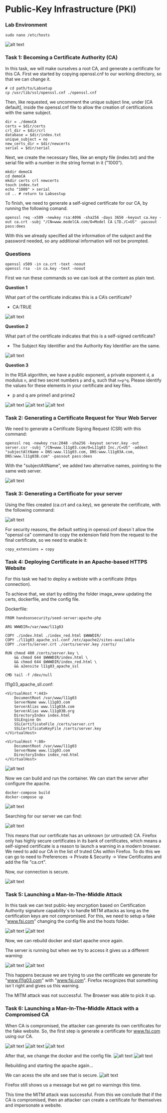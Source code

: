 # Public-Key Infrastructure (PKI)

### Lab Environment

```shell
sudo nano /etc/hosts
```
![alt text](https://git.fe.up.pt/fsi/fsi2223/l11g03/-/raw/main/imgs/logbook11img1.png "Title")

### Task 1: Becoming a Certificate Authority (CA)

In this task, we will make ourselves a root CA, and generate a certificate for this CA. First we started by copying openssl.cnf to our working directory, so that we can change it.

```shell
# cd path/to/Labsetup
cp /usr/lib/ssl/openssl.cnf ./openssl.cnf
```

Then, like requested, we uncomment the unique subject line, under [CA default], inside the openssl.cnf file to allow the creation of certifications with the same subject.

```shell
dir = ./demoCA
certs = $dir/certs
crl_dir = $dir/crl
database = $dir/index.txt
unique_subject = no
new_certs_dir = $dir/newcerts
serial = $dir/serial
```

Next, we create the necessary files, like an empty file (index.txt) and the serial file with a number in the string format in it ("1000").

```shell
mkdir demoCA
cd demoCA
mkdir certs crl newcerts
touch index.txt
echo "1000" > serial
cd .. # return to Labsestup
```

To finish, we need to generate a self-signed certificate for our CA, by running the following comand.

```shell
openssl req -x509 -newkey rsa:4096 -sha256 -days 3650 -keyout ca.key -out ca.crt -subj "/CN=www.modelCA.com/O=Model CA LTD./C=US" -passout pass:dees
```

With this we already specified all the information of the subject and the password needed, so any additional information will not be prompted.

### Questions

```shell
openssl x509 -in ca.crt -text -noout
openssl rsa  -in ca.key -text -noout
```

First we run these commands so we can look at the content as plain text.

**Question 1**

What part of the certificate indicates this is a CA’s certificate?
- CA:TRUE

![alt text](https://git.fe.up.pt/fsi/fsi2223/l11g03/-/raw/main/imgs/logbook11img2.png "Title")

**Question 2**

What part of the certificate indicates that this is a self-signed certificate?
- The Subject Key Identifier and the Authority Key Identifier are the same.

![alt text](https://git.fe.up.pt/fsi/fsi2223/l11g03/-/raw/main/imgs/logbook11img3.png "Title")

**Question 3**

In the RSA algorithm, we have a public exponent, a private exponent `d`, a modulus `n`, and two secret numbers `p` and `q`, such that `n=p*q`. Please identify the values for these elements in your certificate and key files.
- p and q are prime1 and prime2

![alt text](https://git.fe.up.pt/fsi/fsi2223/l11g03/-/raw/main/imgs/logbook11img4.png "Title")
![alt text](https://git.fe.up.pt/fsi/fsi2223/l11g03/-/raw/main/imgs/logbook11img5.png "Title")
![alt text](https://git.fe.up.pt/fsi/fsi2223/l11g03/-/raw/main/imgs/logbook11img6.png "Title")


### Task 2: Generating a Certificate Request for Your Web Server

We need to generate a Certificate Signing Request (CSR) with this command:

```shell
openssl req -newkey rsa:2048 -sha256 -keyout server.key -out server.csr -subj "/CN=www.l11g03.com/O=L11g03 Inc./C=US" -addext "subjectAltName = DNS:www.l11g03.com, DNS:www.l11g03A.com, DNS:www.l11g03B.com" -passout pass:dees
```

With the "subjectAltName", we added two alternative names, pointing to the same web server.

![alt text](https://git.fe.up.pt/fsi/fsi2223/l11g03/-/raw/main/imgs/logbook11img8.png "Title")


### Task 3: Generating a Certificate for your server

Using the files created (ca.crt and ca.key), we generate the certificate, with the following command:

![alt text](https://git.fe.up.pt/fsi/fsi2223/l11g03/-/raw/main/imgs/logbook11img9.png "Title")

For security reasons, the default setting in openssl.cnf doesn´t allow the "openssl ca" command to copy the extension field from the request to the final certificate, so we need to enable it:

```shell
copy_extensions = copy
```

### Task 4: Deploying Certificate in an Apache-based HTTPS Website

For this task we had to deploy a webiste with a certificate (https connection).

To achieve that, we start by editing the folder image_www updating the certs, dockerfile, and the config file.

Dockerfile:
```shell
FROM handsonsecurity/seed-server:apache-php

ARG WWWDIR=/var/www/l11g03

COPY ./index.html ./index_red.html $WWWDIR/
COPY ./l11g03_apache_ssl.conf /etc/apache2/sites-available
COPY ./certs/server.crt ./certs/server.key /certs/

RUN chmod 400 /certs/server.key \
    && chmod 644 $WWWDIR/index.html \
    && chmod 644 $WWWDIR/index_red.html \
    && a2ensite l11g03_apache_ssl

CMD tail -f /dev/null
```

l11g03_apache_sll.conf:
```shell
<VirtualHost *:443>
    DocumentRoot /var/www/l11g03
    ServerName www.l11g03.com
    ServerAlias www.l11g03A.com
    ServerAlias www.l11g03B.org
    DirectoryIndex index.html
    SSLEngine On
    SSLCertificateFile /certs/server.crt
    SSLCertificateKeyFile /certs/server.key
</VirtualHost>

<VirtualHost *:80>
    DocumentRoot /var/www/l11g03
    ServerName www.l11g03.com
    DirectoryIndex index_red.html
</VirtualHost>
```

![alt text](https://git.fe.up.pt/fsi/fsi2223/l11g03/-/raw/main/imgs/logbook11img10.png "Title")

Now we can build and run the container. We can start the server after configure the apache.

```shell
docker-compose build 
docker-compose up
```

![alt text](https://git.fe.up.pt/fsi/fsi2223/l11g03/-/raw/main/imgs/logbook11img11.png "Title")

Searching for our server we can find:

![alt text](https://git.fe.up.pt/fsi/fsi2223/l11g03/-/raw/main/imgs/logbook11img12.png "Title")

This means that our certificate has an unknown (or untrusted) CA. Firefox only has highly secure certificates in its bank of certificates, which means a self-signed certificate is a reason to launch a warning in a modern browser. We need to add our CA in the list of truted CAs within Firefox. To do this we can go to need to Preferences -> Private & Security -> View Certificates and add the file "ca.crt".

Now, our connection is secure.

![alt text](https://git.fe.up.pt/fsi/fsi2223/l11g03/-/raw/main/imgs/logbook11img13.png "Title")

### Task 5: Launching a Man-In-The-Middle Attack

In this task we can test public-key encryption based on Certification Authority signature capability´s to handle MITM attacks as long as the certification keys are not compromised. For this, we need to setup a fake "www.fsi.com" changing the config file and the hosts folder.

![alt text](https://git.fe.up.pt/fsi/fsi2223/l11g03/-/raw/main/imgs/logbook11img14.png "Title")
![alt text](https://git.fe.up.pt/fsi/fsi2223/l11g03/-/raw/main/imgs/logbook11img15.png "Title")

Now, we can rebuild docker and start apache once again.

The server is running but when we try to access it gives us a different warning:

![alt text](https://git.fe.up.pt/fsi/fsi2223/l11g03/-/raw/main/imgs/logbook11img16.png "Title")
![alt text](https://git.fe.up.pt/fsi/fsi2223/l11g03/-/raw/main/imgs/logbook11img17.png "Title")

This happens because we are trying to use the certificate we generate for "www.l11g03.com" with "www.fsi.com". Firefox recognizes that something isn´t right and gives us this warning.

The MITM attack was not successful. The Browser was able to pick it up.

### Task 6: Launching a Man-In-The-Middle Attack with a Compromised CA

When CA is compromised, the attacker can generate its own certificates for the fake website.
So, the first step is generate a certificate for www.fsi.com using our CA.

![alt text](https://git.fe.up.pt/fsi/fsi2223/l11g03/-/raw/main/imgs/logbook11img18.png "Title")
![alt text](https://git.fe.up.pt/fsi/fsi2223/l11g03/-/raw/main/imgs/logbook11img19.png "Title")
![alt text](https://git.fe.up.pt/fsi/fsi2223/l11g03/-/raw/main/imgs/logbook11img20.png "Title")

After that, we change the docker and the config file.
![alt text](https://git.fe.up.pt/fsi/fsi2223/l11g03/-/raw/main/imgs/logbook11img21.png "Title")
![alt text](https://git.fe.up.pt/fsi/fsi2223/l11g03/-/raw/main/imgs/logbook11img22.png "Title")

Rebuilding and starting the apache again...

We can acess the site and see that is secure.
![alt text](https://git.fe.up.pt/fsi/fsi2223/l11g03/-/raw/main/imgs/logbook11img23.png "Title")

Firefox still shows us a message but we get no warnings this time.

This time the MITM attack was successful. From this we conclude that if the CA is compromised, then an attacker can create a certificate for themselves and impersonate a website. 

